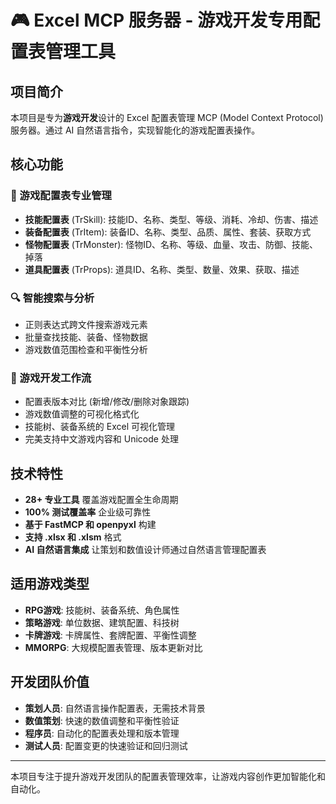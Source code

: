 # 🎮 Excel MCP 服务器 - 游戏开发专用配置表管理工具

## 项目简介

本项目是专为**游戏开发**设计的 Excel 配置表管理 MCP (Model Context Protocol) 服务器。通过 AI 自然语言指令，实现智能化的游戏配置表操作。

## 核心功能

### 🎯 游戏配置表专业管理
- **技能配置表** (TrSkill): 技能ID、名称、类型、等级、消耗、冷却、伤害、描述
- **装备配置表** (TrItem): 装备ID、名称、类型、品质、属性、套装、获取方式
- **怪物配置表** (TrMonster): 怪物ID、名称、等级、血量、攻击、防御、技能、掉落
- **道具配置表** (TrProps): 道具ID、名称、类型、数量、效果、获取、描述

### 🔍 智能搜索与分析
- 正则表达式跨文件搜索游戏元素
- 批量查找技能、装备、怪物数据
- 游戏数值范围检查和平衡性分析

### 🎨 游戏开发工作流
- 配置表版本对比 (新增/修改/删除对象跟踪)
- 游戏数值调整的可视化格式化
- 技能树、装备系统的 Excel 可视化管理
- 完美支持中文游戏内容和 Unicode 处理

## 技术特性

- **28+ 专业工具** 覆盖游戏配置全生命周期
- **100% 测试覆盖率** 企业级可靠性
- **基于 FastMCP 和 openpyxl** 构建
- **支持 .xlsx 和 .xlsm** 格式
- **AI 自然语言集成** 让策划和数值设计师通过自然语言管理配置表

## 适用游戏类型

- **RPG游戏**: 技能树、装备系统、角色属性
- **策略游戏**: 单位数据、建筑配置、科技树  
- **卡牌游戏**: 卡牌属性、套牌配置、平衡性调整
- **MMORPG**: 大规模配置表管理、版本更新对比

## 开发团队价值

- **策划人员**: 自然语言操作配置表，无需技术背景
- **数值策划**: 快速的数值调整和平衡性验证
- **程序员**: 自动化的配置表处理和版本管理
- **测试人员**: 配置变更的快速验证和回归测试

---

本项目专注于提升游戏开发团队的配置表管理效率，让游戏内容创作更加智能化和自动化。
